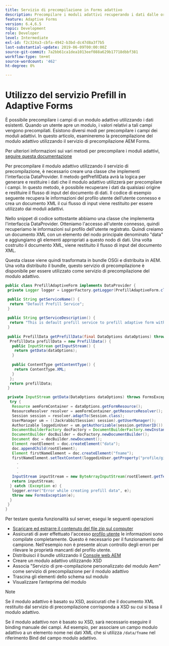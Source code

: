 ```yaml
---
title: Servizio di precompilazione in Forms adattivo
description: Precompilare i moduli adattivi recuperando i dati dalle origini dati di backend.
feature: Adaptive Forms
version: 6.4,6.5
topic: Development
role: Developer
level: Intermediate
exl-id: f2c324a3-cbfa-4942-b3bd-dc47d8a3f7b5
last-substantial-update: 2019-06-09T00:00:00Z
source-git-commit: 7a2bb61ca1dea1013eef088a629b17718dbbf381
workflow-type: tm+mt
source-wordcount: '462'
ht-degree: 0%

---
```


# Utilizzo del servizio Prefill in Adaptive Forms

È possibile precompilare i campi di un modulo adattivo utilizzando i dati esistenti. Quando un utente apre un modulo, i valori relativi a tali campi vengono precompilati. Esistono diversi modi per precompilare i campi dei moduli adattivi. In questo articolo, esamineremo la precompilazione del modulo adattivo utilizzando il servizio di precompilazione AEM Forms.

Per ulteriori informazioni sui vari metodi per precompilare i moduli adattivi, [seguire questa documentazione](https://helpx.adobe.com/experience-manager/6-4/forms/using/prepopulate-adaptive-form-fields.html#AEMFormsprefillservice)

Per precompilare il modulo adattivo utilizzando il servizio di precompilazione, è necessario creare una classe che implementi l&#39;interfaccia DataProvider. Il metodo getPrefillData avrà la logica per generare e restituire i dati che il modulo adattivo utilizzerà per precompilare i campi. In questo metodo, è possibile recuperare i dati da qualsiasi origine e restituire il flusso di input del documento di dati. Il codice di esempio seguente recupera le informazioni del profilo utente dell’utente connesso e crea un documento XML il cui flusso di input viene restituito per essere utilizzato dai moduli adattivi.

Nello snippet di codice sottostante abbiamo una classe che implementa l&#39;interfaccia DataProvider. Otteniamo l&#39;accesso all&#39;utente connesso, quindi recuperiamo le informazioni sul profilo dell&#39;utente registrato. Quindi creiamo un documento XML con un elemento del nodo principale denominato &quot;data&quot; e aggiungiamo gli elementi appropriati a questo nodo di dati. Una volta costruito il documento XML, viene restituito il flusso di input del documento XML.

Questa classe viene quindi trasformata in bundle OSGi e distribuita in AEM. Una volta distribuito il bundle, questo servizio di precompilazione è disponibile per essere utilizzato come servizio di precompilazione del modulo adattivo.

```java
public class PrefillAdaptiveForm implements DataProvider {
 private Logger logger = LoggerFactory.getLogger(PrefillAdaptiveForm.class);

 public String getServiceName() {
  return "Default Prefill Service";
 }
 
 public String getServiceDescription() {
  return "This is default prefill service to prefill adaptive form with user data";
 }
 
 public PrefillData getPrefillData(final DataOptions dataOptions) throws FormsException {
  PrefillData prefillData = new PrefillData() {
   public InputStream getInputStream() {
    return getData(dataOptions);
   }
   
   public ContentType getContentType() {
    return ContentType.XML;
   }
  };
  return prefillData;
 }

 private InputStream getData(DataOptions dataOptions) throws FormsException {  
  try {
   Resource aemFormContainer = dataOptions.getFormResource();
   ResourceResolver resolver = aemFormContainer.getResourceResolver();
   Session session = resolver.adaptTo(Session.class);
   UserManager um = ((JackrabbitSession) session).getUserManager();
   Authorizable loggedinUser = um.getAuthorizable(session.getUserID());
   DocumentBuilderFactory docFactory = DocumentBuilderFactory.newInstance();
   DocumentBuilder docBuilder = docFactory.newDocumentBuilder();
   Document doc = docBuilder.newDocument();
   Element rootElement = doc.createElement("data");
   doc.appendChild(rootElement);
   Element firstNameElement = doc.createElement("fname");
   firstNameElement.setTextContent(loggedinUser.getProperty("profile/givenName")[0].getString());
     .
     .
     .
   InputStream inputStream = new ByteArrayInputStream(rootElement.getTextContent().getBytes());
   return inputStream;
  } catch (Exception e) {
   logger.error("Error while creating prefill data", e);
   throw new FormsException(e);
  }
 }
}
```

Per testare questa funzionalità sul server, esegui le seguenti operazioni

* [Scaricare ed estrarre il contenuto del file zip sul computer](assets/prefillservice.zip)
* Assicurati di aver effettuato l&#39;accesso [profilo utente](http://localhost:4502/libs/granite/security/content/useradmin) le informazioni sono compilate completamente. Questo è necessario per il funzionamento del campione. Nell&#39;esempio non è presente alcun controllo degli errori per rilevare le proprietà mancanti del profilo utente.
* Distribuisci il bundle utilizzando il [Console web AEM](http://localhost:4502/system/console/bundles)
* Creare un modulo adattivo utilizzando XSD
* Associa &quot;Servizio di pre-compilazione personalizzato del modulo Aem&quot; come servizio di precompilazione per il modulo adattivo
* Trascina gli elementi dello schema sul modulo
* Visualizzare l’anteprima del modulo

>[!NOTE]
>
>Se il modulo adattivo è basato su XSD, assicurati che il documento XML restituito dal servizio di precompilazione corrisponda a XSD su cui si basa il modulo adattivo.
>
>Se il modulo adattivo non è basato su XSD, sarà necessario eseguire il binding manuale dei campi. Ad esempio, per associare un campo modulo adattivo a un elemento nome nei dati XML che si utilizza `/data/fname`  nel riferimento Bind del campo modulo adattivo.
